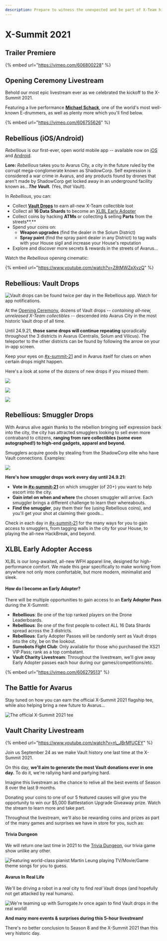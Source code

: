 ```yaml
---
description: Prepare to witness the unexpected and be part of X-Team history.
---
```


# X-Summit 2021

## Trailer Premiere

{% embed url="https://vimeo.com/606800228" %}

## Opening Ceremony Livestream

Behold our most epic livestream ever as we celebrated the kickoff to the X-Summit 2021.

Featuring a live performance [**Michael Schack**](https://michaelschackmusic.com/), one of the world's most well-known E-drummers, as well as plenty more which you'll find below.

{% embed url="https://vimeo.com/606755626" %}



## Rebellious \(iOS/Android\)

_Rebellious_ is our first-ever, open world mobile app -- available now on [iOS](https://apps.apple.com/us/app/rebellious-impact/id1583931094) and [Android](https://play.google.com/store/apps/details?id=com.rdgames.xscifi).

**Lore:** _Rebellious_ takes you to Avarus City, a city in the future ruled by the corrupt mega-conglomerate known as ShadowCorp. Self expression is considered a war crime in Avarus, and any products found by drones that aren't made by ShadowCorp get locked away in an underground facility known as..._**The Vault.**_ \(Yes, _that_ Vault\).

In _Rebellious_, you can:

* Collect [**Vault Drops**](x-summit-2021.md#rebellious-vault-drops) to earn all-new X-Team collectible loot
* Collect all **16 Data Shards** to become an [XLBL Early Adopter](x-summit-2021.md#xlbl-early-adopter-access)
* Collect coins by hacking **ATMs** or collecting & selling **Parts** from the streets**.**
* Spend your coins on: 
  * **Weapon upgrades** \(find the dealer in the Solum District\)
  * **Spray paint** \(find the spray paint dealer in any District\) to tag walls with your House sigil and increase your House's reputation
* Explore and discover more secrets & rewards in the streets of Avarus...

Watch the _Rebellious_ opening cinematic:

{% embed url="https://www.youtube.com/watch?v=Z8tMWZpXvzQ" %}



## Rebellious: Vault Drops

![Vault drops can be found twice per day in the Rebellious app. Watch for app notifications.](../.gitbook/assets/image%20%2875%29.png)

At the [Opening Ceremony](x-summit-2021.md#opening-ceremony), dozens of Vault drops -- _containing all-new, unreleased X-Team collectibles_ --  descended into Avarus City in the most historic Vault drop of all time. 

Until 24.9.21, **those same drops will continue repeating** sporadically throughout the 3 districts in Avarus \(Centralis, Solum and Vilicus\). The teleporter to the other districts can be found by following the arrow on your in-app screen.

Keep your eyes on [\#x-summit-21](https://app.slack.com/client/T0257R0RP/C02DEDYHR8X) and in Avarus itself for clues on when certain drops might happen.

Here's a look at some of the dozens of new drops if you missed them:

![](../.gitbook/assets/image%20%2877%29.png)

![](../.gitbook/assets/image%20%2815%29.png)

![](../.gitbook/assets/image%20%2873%29.png)

## Rebellious: Smuggler Drops

With Avarus alive again thanks to the rebellion bringing self expression back into the city, the city has attracted smugglers looking to sell even more contraband to citizens, **ranging from rare collectibles \(some even autographed!\) to high-end gadgets, apparel and beyond.**

Smugglers acquire goods by stealing from the ShadowCorp elite who have Vault connections. Examples:

![](../.gitbook/assets/image%20%2878%29.png)

**Here's how smuggler drops work every day until 24.9.21:**

* **Vote in** [**\#x-summit-21**](https://app.slack.com/client/T0257R0RP/C02DEDYHR8X) on which smuggler \(of 20+\) you want to help escort into the city.
* **Gain intel on when and where** the chosen smuggler will arrive. Each smuggler brings a different challenge to learn their whereabouts.
* **Find the smuggler**, pay them their fee \(using Rebellious coins\), and you'll get your shot at claiming their goods...

Check in each day in [\#x-summit-21](https://app.slack.com/client/T0257R0RP/C02DEDYHR8X) for the many ways for you to gain access to smugglers, from tagging walls in the city for your House, to playing the all-new HackBreak, and beyond.

## XLBL Early Adopter Access

XLBL is our long-awaited, all-new WFH apparel line, designed for high-performance comfort. We made this gear specifically to make working from anywhere not only more comfortable, but more modern, minimalist and sleek.

#### How do I become an Early Adopter?

There will be multiple opportunities to gain access to an **Early Adopter Pass** during the X-Summit:

* **Rebellious**: Be one of the top ranked players on the Drone Leaderboards. 
* **Rebellious**: Be one of the first people to collect ALL 16 Data Shards spread across the 3 districts.
* **Rebellious**: Early Adopter Passes will be randomly sent as Vault drops into the city, be on the lookout.
* **Sumobots Fight Club**: Only available for those who purchased the XS21 VIP Pass; rank as a top combatant.
* **Vault Charity Livestream**: Throughout the livestream, we'll give away Early Adopter passes each hour during our games/competitions/etc.

{% embed url="https://vimeo.com/606279513" %}



## The Battle for Avarus

Stay tuned on how you can earn the official X-Summit 2021 flagship tee, while also helping bring a new future to Avarus...

![The official X-Summit 2021 tee](../.gitbook/assets/image%20%2858%29.png)

## Vault Charity Livestream

{% embed url="https://www.youtube.com/watch?v=n\_JBrMfUCEY" %}

Join us September 24 as we make Vault history one last time at the X-Summit 2021.  
  
On this day, **we'll aim to generate the most Vault donations ever in one day.** To do it, we're rallying hard and partying hard.

Imagine this livestream as the chance to relive all the best events of Season 8 over the last 9 months.  
  
Donating your coins to one of our 5 featured causes will give you the opportunity to win our $5,000 Battlestation Upgrade Giveaway prize. Watch the stream to learn more and take part.  
  
Throughout the livestream, we'll also be rewarding coins and prizes as part of the many games and surprises we have in store for you, such as:

#### Trivia Dungeon

We will return one last time in 2021 to the [Trivia Dungeon](https://youtu.be/SCz7qiFBI0I), our trivia game show unlike any other.

![Featuring world-class pianist Martin Leung playing TV/Movie/Game theme songs for you to guess.](../.gitbook/assets/trivia.gif)

#### Avarus In Real Life

We'll be driving a robot in a _real_ city to find _real_ Vault drops \(and hopefully not get attacked by real humans\).

![We&apos;re teaming up with Surrogate.tv once again to find Vault drops in the real world!](../.gitbook/assets/robot.gif)

**And many more events & surprises during this 5-hour livestream!**

There's no better conclusion to Season 8 and the X-Summit 2021 than this very historic day.

